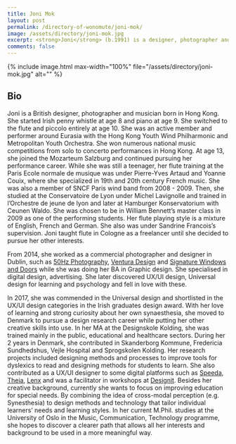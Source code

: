 ```yaml
---
title: Joni Mok
layout: post
permalink: /directory-of-wonomute/joni-mok/
image: /assets/directory/joni-mok.jpg
excerpt: <strong>Joni</strong> (b.1991) is a designer, photographer and musician. She lives her life as a nomad and is a multilingual. Currently doing her other masters in the Music, Communication, Technology programme. She researches in cross-modal perceptions and Synaesthesia, attention and memory, universal design for learning. She wants to apply audiovisual technologies in a more meaningful way, such as designing methods and process to help people better to learn.
comments: false
---
```


<div class="directory-post">
{% include image.html
max-width="100%" file="/assets/directory/joni-mok.jpg" alt="" %}
</div>

## Bio

Joni is a British designer, photographer and musician born in Hong Kong. She started Irish penny whistle at age 8 and piano at age 9. She switched to the flute and piccolo entirely at age 10. She was an active member and performer around Eurasia with the Hong Kong Youth Wind Philharmonic and Metropolitan Youth Orchestra. She won numerous national music competitions from solo to concerto performances in Hong Kong. At age 13, she joined the Mozarteum Salzburg and continued pursuing her performance career. While she was still a teenager, her flute training at the Paris Ecole normale de musique was under Pierre-Yves Artaud and Yoanne Couix, where she specialized in 19th and 20th century French music. She was also a member of SNCF Paris wind band from 2008 - 2009. Then, she studied at the Conservatoire de Lyon under Michel Lavignolle and trained in l’Orchestre de jeune de lyon and later at Hamburger Konservatorium with Ceunen Waldo. She was chosen to be in William Bennett’s master class in 2009 as one of the performing students. Her flute playing style is a mixture of English, French and German. She also was under Sandrine Francois’s supervision. Joni taught flute in Cologne as a freelancer until she decided to pursue her other interests.

From 2014, she worked as a commercial photographer and designer in Dublin, such as [50Hz Photography](https://www.50hzphotography.ie/), [Ventura Design](https://ventura.ie/) and [Signature Windows and Doors](https://signaturewindows.ie/) while she was doing her BA in Graphic design. She specialised in digital design, advertising. She later discovered UX/UI design, Universal design for learning and psychology and fell in love with these.

In 2017, she was commended in the Universal design and shortlisted in the UX/UI design categories in the Irish graduates design award. With her love of learning and strong curiosity about her own synaesthesia, she moved to Denmark to pursue a design research career while putting her other creative skills into use. In her MA at the Designskole Kolding, she was trained mainly in the public, educational and healthcare sectors. During her 2 years in Denmark, she contributed in Skanderborg Kommune, Fredericia Sundhedshus, Vejle Hospital and Sprogskolen Kolding. Her research projects included designing methods and processes to improve tools for dyslexics to read and designing methods for students to learn. She also contributed as a UX/UI designer to some digital platforms such as [Speeda](https://asia.ub-speeda.com/en/), [Theia](https://www.mytheia.com/), [Lenx](https://www.lenx.ai/) and was a facilitator in workshops at [Designit](https://www.designit.com/). Besides her creative background, currently she wants to focus on improving education for special needs. By combining the idea of cross-modal perception (e.g. Synesthesia) to design methods and technology that tailor individual learners’ needs and learning styles. In her current M.Phil. studies at the University of Oslo in the Music, Communication, Technology programme, she hopes to discover a clearer path that allows all her interests and background to be used in a more meaningful way.  
